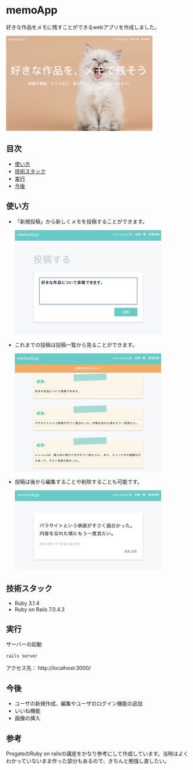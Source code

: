 # memoApp
好きな作品をメモに残すことができるwebアプリを作成しました。

<img width="400" alt="memoApp1" src="./memoApp1.png">

## 目次
- [使い方](#使い方)
- [技術スタック](#技術スタック)
- [実行](#実行)
- [今後](#今後)

## 使い方
- 「新規投稿」から新しくメモを投稿することができます。
  
   <img width="400" alt="memoApp1" src="./memoApp2.png">

- これまでの投稿は投稿一覧から見ることができます。
  
  <img width="400" alt="memoApp1" src="./memoApp3.png">

- 投稿は後から編集することや削除することも可能です。
  
  <img width="400" alt="memoApp1" src="./memoApp4.png">


## 技術スタック
- Ruby 3.1.4
- Ruby on Rails 7.0.4.3

## 実行
サーバーの起動
```bash
rails server
```
    
アクセス先： http://localhost:3000/　

## 今後
- ユーザの新規作成、編集やユーザのログイン機能の追加
- いいね機能
- 画像の挿入

## 参考
ProgateのRuby on railsの講座をかなり参考にして作成しています。当時はよくわかっていないまま作った部分もあるので、きちんと勉強し直したい。
